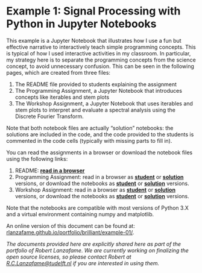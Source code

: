 # Example 1: Signal Processing with Python in Jupyter Notebooks

This example is a Jupyter Notebook that illustrates how I use a fun but effective narrative to interactively teach simple programming concepts. This is typical of how I used interactive activities in my classroom. In particular, my strategy here is to separate the programming concepts from the science concept, to avoid unnecessary confusion. This can be seen in the following pages, which are created from three files:

1. The README file provided to students explaining the assignment
2. The Programming Assignment, a Jupyter Notebook that introduces concepts like iterables and stem plots
3. The Workshop Assignment, a Jupyter Notebook that uses iterables and stem plots to interpret and evaluate a spectral analysis using the Discrete Fourier Transform.

Note that both notebook files are actually “solution” notebooks: the solutions are included in the code, and the code provided to the students is commented in the code cells (typically with missing parts to fill in).

You can read the assignments in a browser or download the notebook files using the following links:

1. README: **[read in a browser](https://rlanzafame.github.io/portfolio/brilliant/example-01/README.html)**
2. Programming Assignment: read in a browser as **[student](https://rlanzafame.github.io/portfolio/brilliant/example-01/PA_2_3_iter_remoto.html)** or **[solution](https://rlanzafame.github.io/portfolio/brilliant/example-01/PA_2_3_solution.html)** versions, or download the notebooks as **[student](https://rlanzafame.github.io/portfolio/brilliant/example-01/PA_2_3_iter_remoto.ipynb)** or **[solution](https://rlanzafame.github.io/portfolio/brilliant/example-01/PA_2_3_solution.ipynb)** versions.
3. Workshop Assignment: read in a browser as **[student](https://rlanzafame.github.io/portfolio/brilliant/example-01/WS_2_3_DFT_you_try_meow.html)** or **[solution](https://rlanzafame.github.io/portfolio/brilliant/example-01/WS_2_3_solution.html)** versions, or download the notebooks as **[student](https://rlanzafame.github.io/portfolio/brilliant/example-01/WS_2_3_DFT_you_try_meow.ipynb)** or **[solution](https://rlanzafame.github.io/portfolio/brilliant/example-01/WS_2_3_solution.ipynb)** versions.

Note that the notebooks are compatible with most versions of Python 3.X and a virtual environment containing numpy and matplotlib. 

An online version of this document can be found at: [rlanzafame.github.io/portfolio/brilliant/example-01/](https://rlanzafame.github.io/portfolio/brilliant/example-01/).

_The documents provided here are explicitly shared here as part of the portfolio of Robert Lanzafame. We are currently working on finalizing the open source licenses, so please contact Robert at R.C.Lanzafame@tudelft.nl if you are interested in using them._